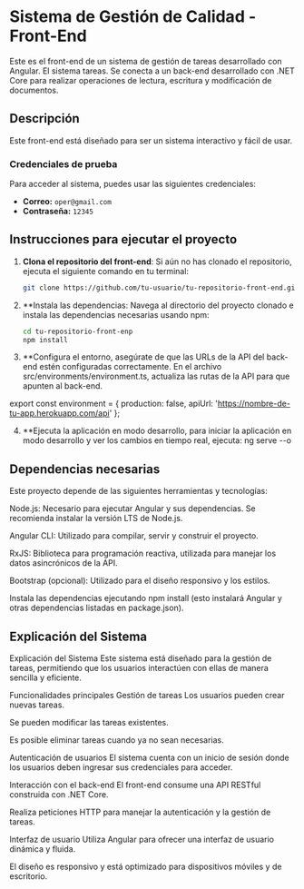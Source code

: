 # Sistema de Gestión de Calidad - Front-End

Este es el front-end de un sistema de gestión de tareas desarrollado con Angular. El sistema tareas. Se conecta a un back-end desarrollado con .NET Core para realizar operaciones de lectura, escritura y modificación de documentos.

## Descripción

Este front-end está diseñado para ser un sistema interactivo y fácil de usar.

### **Credenciales de prueba**
Para acceder al sistema, puedes usar las siguientes credenciales:

- **Correo:** `oper@gmail.com`  
- **Contraseña:** `12345`

## Instrucciones para ejecutar el proyecto

1. **Clona el repositorio del front-end**:
   Si aún no has clonado el repositorio, ejecuta el siguiente comando en tu terminal:

   ```bash
   git clone https://github.com/tu-usuario/tu-repositorio-front-end.git


2. **Instala las dependencias: Navega al directorio del proyecto clonado e instala las dependencias necesarias usando npm:

   ```bash
   cd tu-repositorio-front-enp
   npm install

3. **Configura el entorno, asegúrate de que las URLs de la API del back-end estén configuradas correctamente. En el archivo src/environments/environment.ts, actualiza las rutas de la API para que apunten al back-end.

export const environment = {
  production: false,
  apiUrl: 'https://nombre-de-tu-app.herokuapp.com/api'
};


4. **Ejecuta la aplicación en modo desarrollo, para iniciar la aplicación en modo desarrollo y ver los cambios en tiempo real, ejecuta:
    ng serve --o


  

## Dependencias necesarias
Este proyecto depende de las siguientes herramientas y tecnologías:

Node.js: Necesario para ejecutar Angular y sus dependencias. Se recomienda instalar la versión LTS de Node.js.

Angular CLI: Utilizado para compilar, servir y construir el proyecto.

RxJS: Biblioteca para programación reactiva, utilizada para manejar los datos asincrónicos de la API.

Bootstrap (opcional): Utilizado para el diseño responsivo y los estilos.

Instala las dependencias ejecutando npm install (esto instalará Angular y otras dependencias listadas en package.json).

## Explicación del Sistema

Explicación del Sistema
Este sistema está diseñado para la gestión de tareas, permitiendo que los usuarios interactúen con ellas de manera sencilla y eficiente.

Funcionalidades principales
Gestión de tareas
Los usuarios pueden crear nuevas tareas.

Se pueden modificar las tareas existentes.

Es posible eliminar tareas cuando ya no sean necesarias.

Autenticación de usuarios
El sistema cuenta con un inicio de sesión donde los usuarios deben ingresar sus credenciales para acceder.

Interacción con el back-end
El front-end consume una API RESTful construida con .NET Core.

Realiza peticiones HTTP para manejar la autenticación y la gestión de tareas.

Interfaz de usuario
Utiliza Angular para ofrecer una interfaz de usuario dinámica y fluida.

El diseño es responsivo y está optimizado para dispositivos móviles y de escritorio.
